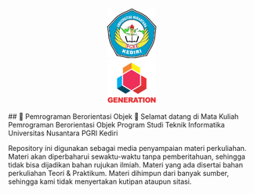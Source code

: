 <p align="center">
  <img width="20%" src="./assets/Logo-UNP-Kediri-terbaru-2023.png"><br/>
  <img width="20%" src="./assets/LOGO GENERATION.png"><br/>
</p>
## 🎉 Pemrograman Berorientasi Objek 🎉
Selamat datang di Mata Kuliah Pemrograman Berorientasi Objek
Program Studi Teknik Informatika
Universitas Nusantara PGRI Kediri

Repository ini digunakan sebagai media penyampaian materi perkuliahan.
Materi akan diperbaharui sewaktu-waktu tanpa pemberitahuan, sehingga tidak bisa dijadikan bahan rujukan ilmiah.
Materi yang ada disertai bahan perkuliahan Teori & Praktikum.
Materi dihimpun dari banyak sumber, sehingga kami tidak menyertakan kutipan ataupun sitasi.
